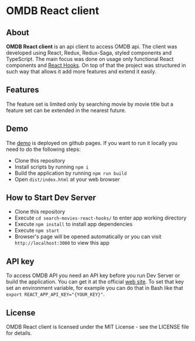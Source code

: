 # OMDB React client

## About

**OMDB React client** is an api client to access OMDB api. The client was developed using React, Redux, Redux-Saga,
styled components and TypeScript. The main focus was done on usage only functional React components and
[React Hooks](https://reactjs.org/docs/hooks-intro.html). On top of that the project was structured in such way that
allows it add more features and extend it easily.

## Features

The feature set is limited only by searching movie by movie title but a feature set can be extended in the nearest future.

## Demo

The [demo](https://mpalenov.github.io/search-movies-react-hooks) is deployed on github pages. If you want to run it locally
you need to do the following steps:

- Clone this repository
- Install scripts by running `npm i`
- Build the application by running `npm run build`
- Open `dist/index.html` at your web browser

## How to Start Dev Server

- Clone this repository
- Execute `cd search-movies-react-hooks/` to enter app working directory
- Execute `npm install` to install app dependencies
- Execute `npm start`
- Browser's page will be opened automatically or you can visit `http://localhost:3000` to view this app

## API key

To access OMDB API you need an API key before you run Dev Server or build the application. You can get it at the
official [web site](http://www.omdbapi.com/). To set that key set an environment variable, for example you can do that
in Bash like that `export REACT_APP_API_KEY="{YOUR_KEY}"`.

## License

OMDB React client is licensed under the MIT License - see the LICENSE file for details.
